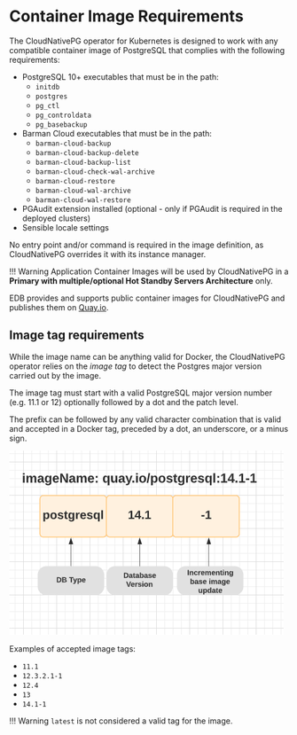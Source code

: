 # Container Image Requirements

The CloudNativePG operator for Kubernetes is designed to
work with any compatible container image of PostgreSQL that complies
with the following requirements:

- PostgreSQL 10+ executables that must be in the path:
    - `initdb`
    - `postgres`
    - `pg_ctl`
    - `pg_controldata`
    - `pg_basebackup`
- Barman Cloud executables that must be in the path:
    - `barman-cloud-backup`
    - `barman-cloud-backup-delete`
    - `barman-cloud-backup-list`
    - `barman-cloud-check-wal-archive`
    - `barman-cloud-restore`
    - `barman-cloud-wal-archive`
    - `barman-cloud-wal-restore`
- PGAudit extension installed (optional - only if PGAudit is required
  in the deployed clusters)
- Sensible locale settings

No entry point and/or command is required in the image definition, as
CloudNativePG overrides it with its instance manager.

!!! Warning
    Application Container Images will be used by CloudNativePG
    in a **Primary with multiple/optional Hot Standby Servers Architecture**
    only.

EDB provides and supports public container images for CloudNativePG
and publishes them on
[Quay.io](https://quay.io/repository/enterprisedb/postgresql).

## Image tag requirements

While the image name can be anything valid for Docker, the CloudNativePG
operator relies on the *image tag* to detect the Postgres major
version carried out by the image.

The image tag must start with a valid PostgreSQL major version number (e.g. 11.1 or 12) optionally followed by a dot and the patch level.

The prefix can be followed by any valid character combination that is valid and
accepted in a Docker tag, preceded by a dot, an underscore, or a minus sign.

![An example of Tag Structure](./images/tag_structure.png)

Examples of accepted image tags:

- `11.1`
- `12.3.2.1-1`
- `12.4`
- `13`
- `14.1-1`

!!! Warning
    `latest` is not considered a valid tag for the image.
